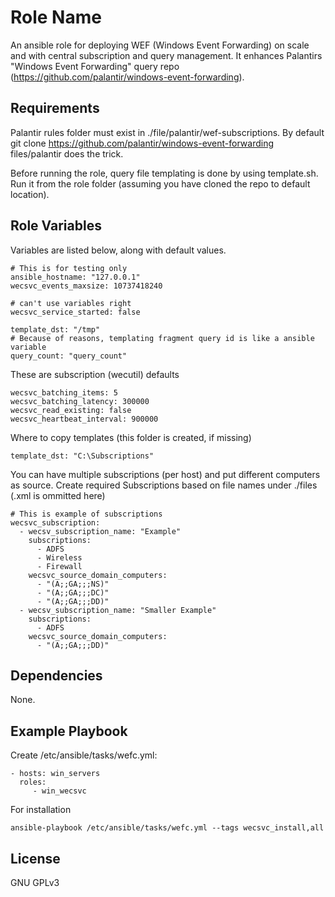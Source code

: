 Role Name
=========

An ansible role for deploying WEF (Windows Event Forwarding) on scale and with central subscription and query management. It enhances Palantirs "Windows Event Forwarding" query repo (https://github.com/palantir/windows-event-forwarding).

Requirements
------------

Palantir rules folder must exist in ./file/palantir/wef-subscriptions. By default git clone https://github.com/palantir/windows-event-forwarding files/palantir does the trick.

Before running the role, query file templating is done by using template.sh. Run it from the role folder (assuming you have cloned the repo to default location).

Role Variables
--------------

Variables are listed below, along with default values.

    # This is for testing only
    ansible_hostname: "127.0.0.1"
    wecsvc_events_maxsize: 10737418240

    # can't use variables right
    wecsvc_service_started: false

    template_dst: "/tmp"
    # Because of reasons, templating fragment query id is like a ansible variable
    query_count: "query_count"

These are subscription (wecutil) defaults

    wecsvc_batching_items: 5
    wecsvc_batching_latency: 300000
    wecsvc_read_existing: false
    wecsvc_heartbeat_interval: 900000
  
Where to copy templates (this folder is created, if missing)

    template_dst: "C:\Subscriptions"



You can have multiple subscriptions (per host) and put different computers as source.
Create required Subscriptions based on file names under ./files (.xml is ommitted here)

    # This is example of subscriptions
    wecsvc_subscription:
      - wecsv_subscription_name: "Example"
        subscriptions:
          - ADFS
          - Wireless
          - Firewall
        wecsvc_source_domain_computers:
          - "(A;;GA;;;NS)"
          - "(A;;GA;;;DC)"
          - "(A;;GA;;;DD)"
      - wecsv_subscription_name: "Smaller Example"
        subscriptions:
          - ADFS
        wecsvc_source_domain_computers:
          - "(A;;GA;;;DD)"


Dependencies
------------

None.

Example Playbook
----------------

Create /etc/ansible/tasks/wefc.yml:

    - hosts: win_servers
      roles:
         - win_wecsvc

For installation

    ansible-playbook /etc/ansible/tasks/wefc.yml --tags wecsvc_install,all
    
License
-------

GNU GPLv3 
